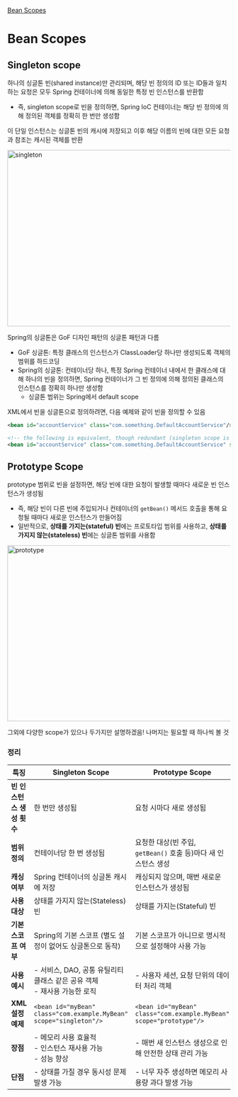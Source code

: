 [Bean Scopes](https://docs.spring.io/spring-framework/reference/core/beans/factory-scopes.html)
# Bean Scopes

## Singleton scope
하나의 싱글톤 빈(shared instance)만 관리되며, 해당 빈 정의의 ID 또는 ID들과 일치하는 요청은 모두 Spring 컨테이너에 의해 동일한 특정 빈 인스턴스를 반환함
- 즉, singleton scope로 빈을 정의하면, Spring IoC 컨테이너는 해당 빈 정의에 의해 정의된 객체를 정확히 한 번만 생성함

이 단일 인스턴스는 싱글톤 빈의 캐시에 저장되고 이후 해당 이름의 빈에 대한 모든 요청과 참조는 캐시된 객체를 반환

<img width="800" height="398" alt="singleton" src="https://github.com/user-attachments/assets/564a5180-b709-479a-a1ca-30db2b696b50" />

Spring의 싱글톤은 GoF 디자인 패턴의 싱글톤 패턴과 다름
- GoF 싱글톤: 특정 클래스의 인스턴스가 ClassLoader당 하나만 생성되도록 객체의 범위를 하드코딩
- Spring의 싱글톤: 컨테이너당 하나, 특정 Spring 컨테이너 내에서 한 클래스에 대해 하나의 빈을 정의하면, Spring 컨테이너가 그 빈 정의에 의해 정의된 클래스의 인스턴스를 정확히 하나만 생성함
  - 싱글톤 범위는 Spring에서 default scope

XML에서 빈을 싱글톤으로 정의하려면, 다음 예제와 같이 빈을 정의할 수 있음
```xml
<bean id="accountService" class="com.something.DefaultAccountService"/>

<!-- the following is equivalent, though redundant (singleton scope is the default) -->
<bean id="accountService" class="com.something.DefaultAccountService" scope="singleton"/>
```

## Prototype Scope
prototype 범위로 빈을 설정하면, 해당 빈에 대한 요청이 발생할 때마다 새로운 빈 인스턴스가 생성됨
- 즉, 해당 빈이 다른 빈에 주입되거나 컨테이너의 `getBean()` 메서드 호출을 통해 요청될 때마다 새로운 인스턴스가 만들어짐
- 일반적으로, **상태를 가지는(stateful) 빈**에는 프로토타입 범위를 사용하고, **상태를 가지지 않는(stateless) 빈**에는 싱글톤 범위를 사용함

<img width="800" height="397" alt="prototype" src="https://github.com/user-attachments/assets/76e038a8-31fc-4a0c-b8ab-dfbef6704245" />

그외에 다양한 scope가 있으나 두가지만 설명하겠음! 나머지는 필요할 때 하나씩 볼 것

### 정리
| **특징**                          | **Singleton Scope**                                                 | **Prototype Scope**                                              |
|----------------------------------|----------------------------------------------------------------------|-------------------------------------------------------------------|
| **빈 인스턴스 생성 횟수**         | 한 번만 생성됨                                                       | 요청 시마다 새로 생성됨                                           |
| **범위 정의**                    | 컨테이너당 한 번 생성됨                                              | 요청한 대상(빈 주입, `getBean()` 호출 등)마다 새 인스턴스 생성    |
| **캐싱 여부**                    | Spring 컨테이너의 싱글톤 캐시에 저장                                  | 캐싱되지 않으며, 매번 새로운 인스턴스가 생성됨                   |
| **사용 대상**                    | 상태를 가지지 않는(Stateless) 빈                                      | 상태를 가지는(Stateful) 빈                                       |
| **기본 스코프 여부**             | Spring의 기본 스코프 (별도 설정이 없어도 싱글톤으로 동작)             | 기본 스코프가 아니므로 명시적으로 설정해야 사용 가능              |
| **사용 예시**                    | - 서비스, DAO, 공통 유틸리티 클래스 같은 공유 객체<br>- 재사용 가능한 로직 | - 사용자 세션, 요청 단위의 데이터 처리 객체                     |
| **XML 설정 예제**                | `<bean id="myBean" class="com.example.MyBean" scope="singleton"/>`   | `<bean id="myBean" class="com.example.MyBean" scope="prototype"/>` |
| **장점**                        | - 메모리 사용 효율적<br>- 인스턴스 재사용 가능<br>- 성능 향상          | - 매번 새 인스턴스 생성으로 인해 안전한 상태 관리 가능           |
| **단점**                        | - 상태를 가질 경우 동시성 문제 발생 가능                             | - 너무 자주 생성하면 메모리 사용량 과다 발생 가능                |
